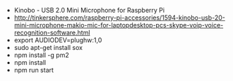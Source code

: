 

* Kinobo - USB 2.0 Mini Microphone for Raspberry Pi
* http://tinkersphere.com/raspberry-pi-accessories/1594-kinobo-usb-20-mini-microphone-makio-mic-for-laptopdesktop-pcs-skype-voip-voice-recognition-software.html
* export AUDIODEV=plughw:1,0
* sudo apt-get install sox
* npm install -g pm2
* npm install
* npm run start
